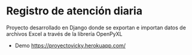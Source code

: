 # Registro de atención diaria
Proyecto desarrollado en Django donde se exportan e importan datos de archivos Excel a través de la librería OpenPyXL
- Demo https://proyectovicky.herokuapp.com/
